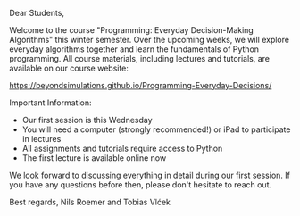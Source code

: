 Dear Students,

Welcome to the course "Programming: Everyday Decision-Making Algorithms" this winter semester. Over the upcoming weeks, we will explore everyday algorithms together and learn the fundamentals of Python programming. All course materials, including lectures and tutorials, are available on our course website:

https://beyondsimulations.github.io/Programming-Everyday-Decisions/

Important Information:
- Our first session is this Wednesday
- You will need a computer (strongly recommended!) or iPad to participate in lectures
- All assignments and tutorials require access to Python
- The first lecture is available online now

We look forward to discussing everything in detail during our first session. If you have any questions before then, please don't hesitate to reach out.

Best regards,
Nils Roemer and Tobias Vlćek
